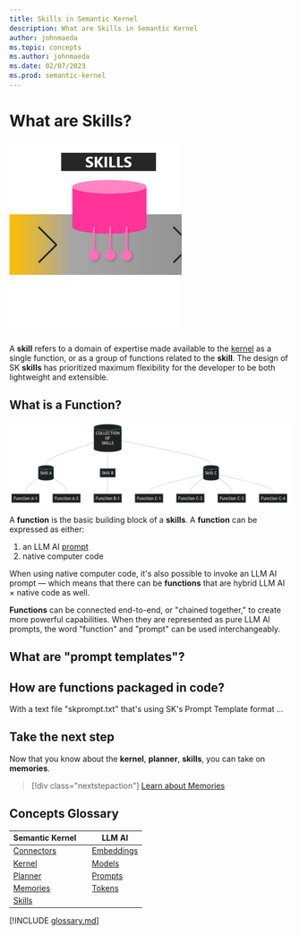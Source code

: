 ```yaml
---
title: Skills in Semantic Kernel
description: What are Skills in Semantic Kernel
author: johnmaeda
ms.topic: concepts
ms.author: johnmaeda
ms.date: 02/07/2023
ms.prod: semantic-kernel
---
```

# What are Skills?

![](../media/skills.png)

A **skill** refers to a domain of expertise made available to the [kernel](kernel) as a single function, or as a group of functions related to the **skill**. The design of SK **skills** has prioritized maximum flexibility for the developer to be both lightweight and extensible.  

## What is a Function?

![](../media/skills01.png)

A **function** is the basic building block of a **skills**. A **function** can be expressed as either:

1. an LLM AI [prompt](prompt)
2. native computer code

When using native computer code, it's also possible to invoke an LLM AI prompt — which means that there can be **functions** that are hybrid LLM AI × native code as well. 

**Functions** can be connected end-to-end, or "chained together," to create more powerful capabilities. When they are represented as pure LLM AI prompts, the word "function" and "prompt" can be used interchangeably. 

## What are "prompt templates"?

## How are functions packaged in code?

With a text file "skprompt.txt" that's using SK's Prompt Template format ...

## Take the next step

Now that you know about the **kernel**, **planner**, **skills**, you can take on **memories**.

> [!div class="nextstepaction"]
> [Learn about Memories](memories.md)

## Concepts Glossary

| Semantic Kernel | | LLM AI |
|---|---|---|
| [Connectors](connectors) || [Embeddings](embeddings) |
| [Kernel](kernel) || [Models](models) |
| [Planner](planner) || [Prompts](prompts) |
| [Memories](memories) || [Tokens](tokens) |
| [Skills](skills) ||  |

[!INCLUDE [glossary.md](./includes)]